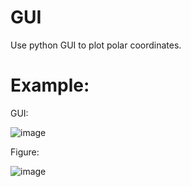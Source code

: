 # GUI
Use python GUI to plot polar coordinates.

# Example:
GUI:


![image](https://user-images.githubusercontent.com/70331848/126342526-9fe77fcb-6856-4398-a6de-4e02c5c7f612.png)



Figure:




![image](https://user-images.githubusercontent.com/70331848/126342784-6e7d6616-e409-4682-89f8-3b1869ded5d9.png)
